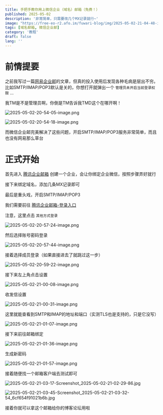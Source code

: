 ```yaml
---
title: 手把手教你用上微信企业（域名）邮箱（免费！）
published: 2025-05-02
description: '非常简单，只需要改几个MX记录就行~'
image: "https://free-eo-r2.afo.im/fuwari-blog/img/2025-05-02-21-04-48-image.png"
tags: [域名邮箱, 微信企业邮]
category: '教程'
draft: false 
lang: ''
---
```


# 前情提要

之前我写过一篇[网易企业邮](/posts/163-free-domain-email/)的文章，但真的投入使用后发现各种毛病是层出不穷。比如SMTP/IMAP/POP3默认是关的，你想打开就弹出一个 `管理员未开启当前登录权限` ...

我TM是不是管理员啊，你倒是TM告诉我TMD这个在哪开啊！

![2025-05-02-20-54-05-image.png](https://free-eo-r2.afo.im/fuwari-blog/img/2025-05-02-20-54-05-image.png)

![2025-05-02-20-54-18-image.png](https://free-eo-r2.afo.im/fuwari-blog/img/2025-05-02-20-54-18-image.png)

而微信企业邮完美解决了这些问题，开启SMTP/IMAP/POP3服务非常简单，而且也没有网易那么草台

# 正式开始

首先进入 [腾讯企业邮箱](https://work.weixin.qq.com/mail/) 创建一个企业，会让你绑定企业微信，按照步骤弄好就行

接下来绑定域名，添加几条MX记录即可

最后是重头戏，开启SMTP/IMAP/POP3

我们需要前往 [腾讯企业邮箱-登录入口](https://exmail.qq.com/login)

注意，这里点击 `其他方式登录`

![2025-05-02-20-57-24-image.png](https://free-eo-r2.afo.im/fuwari-blog/img/2025-05-02-20-57-24-image.png)

然后选择账号密码登录

![2025-05-02-20-57-44-image.png](https://free-eo-r2.afo.im/fuwari-blog/img/2025-05-02-20-57-44-image.png)

接着选择成员登录（如果直接进去了就跳过这一步）

![2025-05-02-20-59-22-image.png](https://free-eo-r2.afo.im/fuwari-blog/img/2025-05-02-20-59-22-image.png)

接下来左上角点击设置

![2025-05-02-21-00-08-image.png](https://free-eo-r2.afo.im/fuwari-blog/img/2025-05-02-21-00-08-image.png)

收发信设置

![2025-05-02-21-00-31-image.png](https://free-eo-r2.afo.im/fuwari-blog/img/2025-05-02-21-00-31-image.png)

这里就能查看到SMTP和IMAP的地址和端口（实测TLS也是支持的，只是它没写）

![2025-05-02-21-01-07-image.png](https://free-eo-r2.afo.im/fuwari-blog/img/2025-05-02-21-01-07-image.png)

接下来前往邮箱绑定

![2025-05-02-21-01-36-image.png](https://free-eo-r2.afo.im/fuwari-blog/img/2025-05-02-21-01-36-image.png)

生成新密码

![2025-05-02-21-01-57-image.png](https://free-eo-r2.afo.im/fuwari-blog/img/2025-05-02-21-01-57-image.png)

接着随便找一个邮箱客户端去测试即可

![2025-05-02-21-03-17-Screenshot_2025-05-02-21-02-29-86.jpg](https://free-eo-r2.afo.im/fuwari-blog/img/2025-05-02-21-03-17-Screenshot_2025-05-02-21-02-29-86.jpg)

![2025-05-02-21-03-45-Screenshot_2025-05-02-21-03-32-54_6cf654f91021b6b.jpg](https://free-eo-r2.afo.im/fuwari-blog/img/2025-05-02-21-03-45-Screenshot_2025-05-02-21-03-32-54_6cf654f91021b6b.jpg)

接着你就可以拿这个邮箱给你的博客论坛用啦